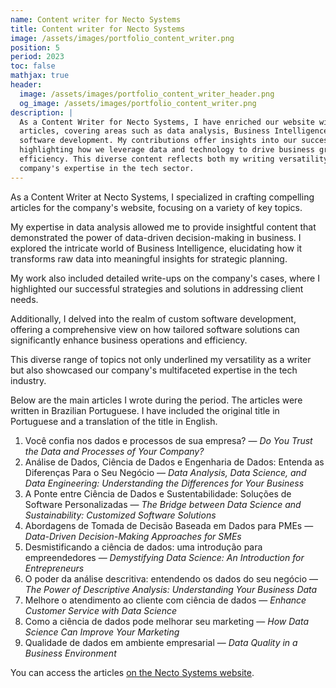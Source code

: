 ```yaml
---
name: Content writer for Necto Systems
title: Content writer for Necto Systems
image: /assets/images/portfolio_content_writer.png
position: 5
period: 2023
toc: false
mathjax: true
header:
  image: /assets/images/portfolio_content_writer_header.png
  og_image: /assets/images/portfolio_content_writer.png
description: |
  As a Content Writer for Necto Systems, I have enriched our website with engaging
  articles, covering areas such as data analysis, Business Intelligence, and custom
  software development. My contributions offer insights into our successful cases,
  highlighting how we leverage data and technology to drive business growth and
  efficiency. This diverse content reflects both my writing versatility and our
  company's expertise in the tech sector.
---
```


As a Content Writer at Necto Systems, I specialized in crafting compelling articles for
the company's website, focusing on a variety of key topics. 

My expertise in data analysis allowed me to provide insightful content that demonstrated
the power of data-driven decision-making in business. I explored the intricate world of
Business Intelligence, elucidating how it transforms raw data into meaningful insights
for strategic planning. 

My work also included detailed write-ups on the company's cases, where I highlighted our
successful strategies and solutions in addressing client needs.

Additionally, I delved into the realm of custom software development, offering a
comprehensive view on how tailored software solutions can significantly enhance business
operations and efficiency. 

This diverse range of topics not only underlined my versatility as a writer but also
showcased our company's multifaceted expertise in the tech industry.

Below are the main articles I wrote during the period. The articles were written in
Brazilian Portuguese. I have included the original title in Portuguese and a translation
of the title in English.

1. Você confia nos dados e processos de sua empresa? — *Do You Trust the Data and
Processes of Your Company?*
2. Análise de Dados, Ciência de Dados e Engenharia de Dados: Entenda as Diferenças Para
o Seu Negócio — *Data Analysis, Data Science, and Data Engineering: Understanding the
Differences for Your Business*
3. A Ponte entre Ciência de Dados e Sustentabilidade: Soluções de Software
Personalizadas — *The Bridge between Data Science and Sustainability: Customized
Software Solutions*
4. Abordagens de Tomada de Decisão Baseada em Dados para PMEs — *Data-Driven
Decision-Making Approaches for SMEs*
5. Desmistificando a ciência de dados: uma introdução para empreendedores —
*Demystifying Data Science: An Introduction for Entrepreneurs*
6. O poder da análise descritiva: entendendo os dados do seu negócio — *The Power of
Descriptive Analysis: Understanding Your Business Data*
7. Melhore o atendimento ao cliente com ciência de dados — *Enhance Customer Service
with Data Science*
8. Como a ciência de dados pode melhorar seu marketing — *How Data Science Can Improve
Your Marketing*
9. Qualidade de dados em ambiente empresarial — *Data Quality in a Business Environment*

You can access the articles [on the Necto Systems
website](https://necto.com.br/articles-list/).
